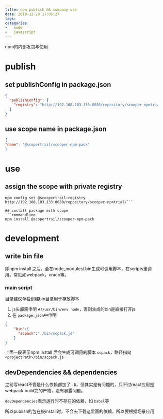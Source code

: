 ```yaml
---
title: npm publish && company use
date: 2018-12-28 17:06:27
tags:
categories:
-   node
-   javascript
---
```


npm的内部发包与使用
<!--more-->

# publish
## set publishConfig in package.json
```json
{
  "publishConfig": {
    "registry": "http://192.168.103.133:8080/repository/scooper-npmtrial/"
  }
}
```

## use scope name in package.json
```json
{
"name": "@scopertrail/scooper-npm-pack"
}
```

# use
## assign the scope with private registry
```commandline
npm config set @scoopertrail:registry http://192.168.103.133:8080/repository/scooper-npmtrial/```

## install package with scope
```commandline
npm install @scopertrail/scooper-npm-pack
```

# development
## write bin file
即npm install 之后，会在node_modules/.bin生成可调用脚本，在scripts里调用。常见如webpack，craco等。
### main script
目录建议单独创建bin目录用于存放脚本

1. js头部需申明 `#!/usr/bin/env node`，否则生成的bin是直接打开js
2. 在 `package.json`中申明
```json
{
    "bin":{
      "scpack":"./bin/scpack.js"
    }
}
```
上面一段表示npm install 后会生成可调用的脚本 `scpack`，路径指向 `<projectPath>/bin/scpack.js`

## devDependencies && dependencies
之前写react不管是什么依赖都加了 `-D`，但其实是有问题的，只不过react应用是webpack build完的产物，没有暴露问题。

`devDependencies`表示运行时不存在的依赖，如 `babel`等

所以publish的包在被install时，不会去下载这里面的依赖，所以要根据场景应用
